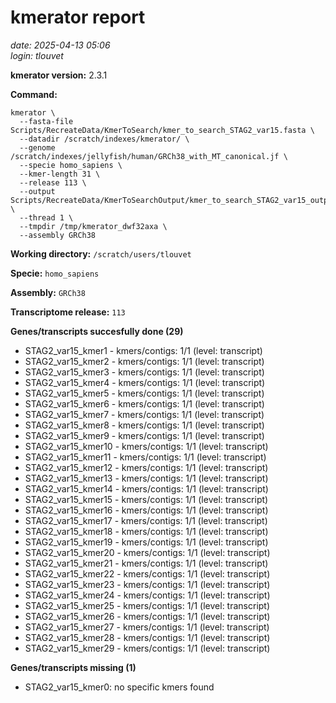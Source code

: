 # kmerator report
*date: 2025-04-13 05:06*  
*login: tlouvet*

**kmerator version:** 2.3.1

**Command:**

```
kmerator \
  --fasta-file Scripts/RecreateData/KmerToSearch/kmer_to_search_STAG2_var15.fasta \
  --datadir /scratch/indexes/kmerator/ \
  --genome /scratch/indexes/jellyfish/human/GRCh38_with_MT_canonical.jf \
  --specie homo_sapiens \
  --kmer-length 31 \
  --release 113 \
  --output Scripts/RecreateData/KmerToSearchOutput/kmer_to_search_STAG2_var15_output \
  --thread 1 \
  --tmpdir /tmp/kmerator_dwf32axa \
  --assembly GRCh38
```

**Working directory:** `/scratch/users/tlouvet`

**Specie:** `homo_sapiens`

**Assembly:** `GRCh38`

**Transcriptome release:** `113`

**Genes/transcripts succesfully done (29)**

- STAG2_var15_kmer1 - kmers/contigs: 1/1 (level: transcript)
- STAG2_var15_kmer2 - kmers/contigs: 1/1 (level: transcript)
- STAG2_var15_kmer3 - kmers/contigs: 1/1 (level: transcript)
- STAG2_var15_kmer4 - kmers/contigs: 1/1 (level: transcript)
- STAG2_var15_kmer5 - kmers/contigs: 1/1 (level: transcript)
- STAG2_var15_kmer6 - kmers/contigs: 1/1 (level: transcript)
- STAG2_var15_kmer7 - kmers/contigs: 1/1 (level: transcript)
- STAG2_var15_kmer8 - kmers/contigs: 1/1 (level: transcript)
- STAG2_var15_kmer9 - kmers/contigs: 1/1 (level: transcript)
- STAG2_var15_kmer10 - kmers/contigs: 1/1 (level: transcript)
- STAG2_var15_kmer11 - kmers/contigs: 1/1 (level: transcript)
- STAG2_var15_kmer12 - kmers/contigs: 1/1 (level: transcript)
- STAG2_var15_kmer13 - kmers/contigs: 1/1 (level: transcript)
- STAG2_var15_kmer14 - kmers/contigs: 1/1 (level: transcript)
- STAG2_var15_kmer15 - kmers/contigs: 1/1 (level: transcript)
- STAG2_var15_kmer16 - kmers/contigs: 1/1 (level: transcript)
- STAG2_var15_kmer17 - kmers/contigs: 1/1 (level: transcript)
- STAG2_var15_kmer18 - kmers/contigs: 1/1 (level: transcript)
- STAG2_var15_kmer19 - kmers/contigs: 1/1 (level: transcript)
- STAG2_var15_kmer20 - kmers/contigs: 1/1 (level: transcript)
- STAG2_var15_kmer21 - kmers/contigs: 1/1 (level: transcript)
- STAG2_var15_kmer22 - kmers/contigs: 1/1 (level: transcript)
- STAG2_var15_kmer23 - kmers/contigs: 1/1 (level: transcript)
- STAG2_var15_kmer24 - kmers/contigs: 1/1 (level: transcript)
- STAG2_var15_kmer25 - kmers/contigs: 1/1 (level: transcript)
- STAG2_var15_kmer26 - kmers/contigs: 1/1 (level: transcript)
- STAG2_var15_kmer27 - kmers/contigs: 1/1 (level: transcript)
- STAG2_var15_kmer28 - kmers/contigs: 1/1 (level: transcript)
- STAG2_var15_kmer29 - kmers/contigs: 1/1 (level: transcript)


**Genes/transcripts missing (1)**

- STAG2_var15_kmer0: no specific kmers found
